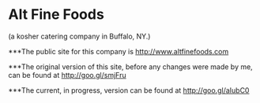 Alt Fine Foods
==========================
(a kosher catering company in Buffalo, NY.)

***The public site for this company is http://www.altfinefoods.com

***The original version of this site, before any changes were made by me, can be found at http://goo.gl/smjFru

***The current, in progress, version can be found at http://goo.gl/aIubC0
